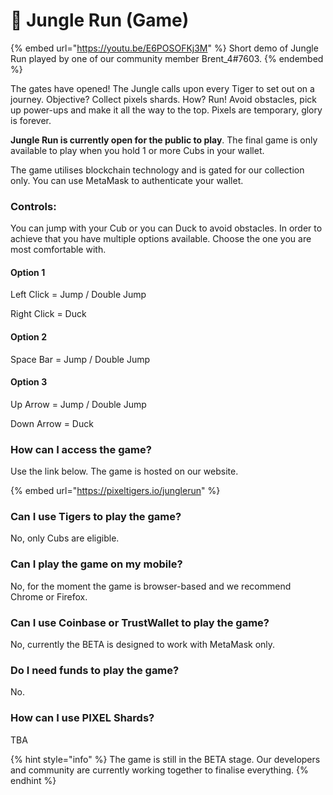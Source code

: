 # 👾 Jungle Run (Game)

{% embed url="https://youtu.be/E6POSOFKj3M" %}
Short demo of Jungle Run played by one of our community member Brent\_4#7603.
{% endembed %}

The gates have opened! The Jungle calls upon every Tiger to set out on a journey. Objective? Collect pixels shards. How? Run! Avoid obstacles, pick up power-ups and make it all the way to the top. Pixels are temporary, glory is forever.

**Jungle Run is currently open for the public to play**. The final game is only available to play when you hold 1 or more Cubs in your wallet.&#x20;

The game utilises blockchain technology and is gated for our collection only. You can use MetaMask to authenticate your wallet.

### Controls:&#x20;

You can jump with your Cub or you can Duck to avoid obstacles. In order to achieve that you have multiple options available. Choose the one you are most comfortable with.&#x20;

#### Option 1

Left Click = Jump / Double Jump&#x20;

Right Click = Duck

#### Option 2

Space Bar = Jump / Double Jump

#### Option 3

Up Arrow = Jump / Double Jump

Down Arrow = Duck

### How can I access the game?

Use the link below. The game is hosted on our website.

{% embed url="https://pixeltigers.io/junglerun" %}

### Can I use Tigers to play the game?

No, only Cubs are eligible.

### Can I play the game on my mobile?

No, for the moment the game is browser-based and we recommend Chrome or Firefox.

### Can I use Coinbase or TrustWallet to play the game?

No, currently the BETA is designed to work with MetaMask only.

### Do I need funds to play the game?

No.

### How can I use PIXEL Shards?

TBA

{% hint style="info" %}
The game is still in the BETA stage. Our developers and community are currently working together to finalise everything.
{% endhint %}
